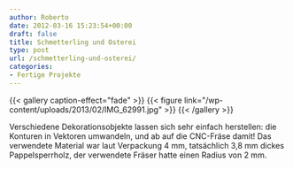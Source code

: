 ```yaml
---
author: Roberto
date: 2012-03-16 15:23:54+00:00
draft: false
title: Schmetterling und Osterei
type: post
url: /schmetterling-und-osterei/
categories:
- Fertige Projekte
---
```


{{< gallery caption-effect="fade" >}}
  {{< figure link="/wp-content/uploads/2013/02/IMG_62991.jpg" >}}
{{< /gallery >}}


Verschiedene Dekorationsobjekte lassen sich sehr einfach herstellen: die Konturen in Vektoren umwandeln, und ab auf die CNC-Fräse damit! Das verwendete Material war laut Verpackung 4 mm, tatsächlich 3,8 mm dickes Pappelsperrholz, der verwendete Fräser hatte einen Radius von 2 mm.
